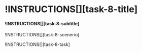 # !INSTRUCTIONS[][task-8-title]

#### !INSTRUCTIONS[][task-8-subtitle]

!INSTRUCTIONS[][task-8-scenerio]

!INSTRUCTIONS[][task-8-task]